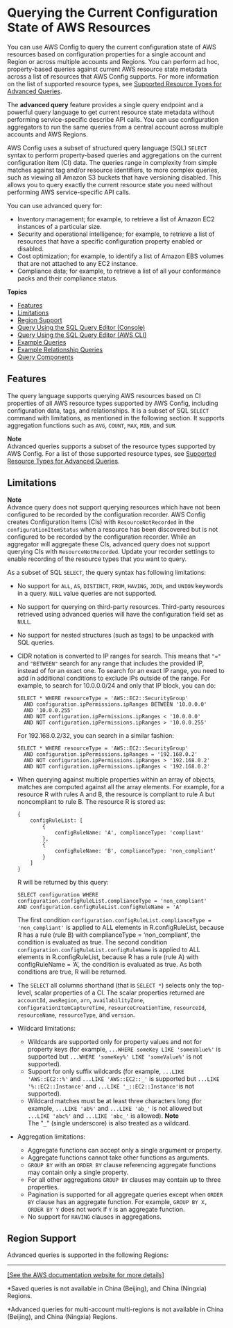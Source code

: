 # Querying the Current Configuration State of AWS Resources<a name="querying-AWS-resources"></a>

You can use AWS Config to query the current configuration state of AWS resources based on configuration properties for a single account and Region or across multiple accounts and Regions\. You can perform ad hoc, property\-based queries against current AWS resource state metadata across a list of resources that AWS Config supports\. For more information on the list of supported resource types, see [Supported Resource Types for Advanced Queries](https://github.com/awslabs/aws-config-resource-schema/tree/master/config/properties/resource-types)\.

The **advanced query** feature provides a single query endpoint and a powerful query language to get current resource state metadata without performing service\-specific describe API calls\. You can use configuration aggregators to run the same queries from a central account across multiple accounts and AWS Regions\. 

AWS Config uses a subset of structured query language \(SQL\) `SELECT` syntax to perform property\-based queries and aggregations on the current configuration item \(CI\) data\. The queries range in complexity from simple matches against tag and/or resource identifiers, to more complex queries, such as viewing all Amazon S3 buckets that have versioning disabled\. This allows you to query exactly the current resource state you need without performing AWS service\-specific API calls\.

You can use advanced query for: 
+ Inventory management; for example, to retrieve a list of Amazon EC2 instances of a particular size\.
+ Security and operational intelligence; for example, to retrieve a list of resources that have a specific configuration property enabled or disabled\.
+ Cost optimization; for example, to identify a list of Amazon EBS volumes that are not attached to any EC2 instance\.
+ Compliance data; for example, to retrieve a list of all your conformance packs and their compliance status\.

**Topics**
+ [Features](#query-features)
+ [Limitations](#query-limitations)
+ [Region Support](#query-regionsupport)
+ [Query Using the SQL Query Editor \(Console\)](query-using-sql-editor-console.md)
+ [Query Using the SQL Query Editor \(AWS CLI\)](query-using-sql-editor-cli.md)
+ [Example Queries](example-query.md)
+ [Example Relationship Queries](examplerelationshipqueries.md)
+ [Query Components](query-components.md)

## Features<a name="query-features"></a>

The query language supports querying AWS resources based on CI properties of all AWS resource types supported by AWS Config, including configuration data, tags, and relationships\. It is a subset of SQL `SELECT` command with limitations, as mentioned in the following section\. It supports aggregation functions such as `AVG`, `COUNT`, `MAX`, `MIN`, and `SUM`\.

**Note**  
Advanced queries supports a subset of the resource types supported by AWS Config\. For a list of those supported resource types, see [Supported Resource Types for Advanced Queries](https://github.com/awslabs/aws-config-resource-schema/tree/master/config/properties/resource-types)\.

## Limitations<a name="query-limitations"></a>

**Note**  
Advance query does not support querying resources which have not been configured to be recorded by the configuration recorder\. AWS Config creates Configuration Items \(CIs\) with `ResourceNotRecorded` in the `configurationItemStatus` when a resource has been discovered but is not configured to be recorded by the configuration recorder\. While an aggregator will aggregate these CIs, advanced query does not support querying CIs with `ResourceNotRecorded`\. Update your recorder settings to enable recording of the resource types that you want to query\.

As a subset of SQL `SELECT`, the query syntax has following limitations:
+ No support for `ALL`, `AS`, `DISTINCT`, `FROM`, `HAVING`, `JOIN`, and `UNION` keywords in a query\. `NULL` value queries are not supported\.
+ No support for querying on third\-party resources\. Third\-party resources retrieved using advanced queries will have the configuration field set as `NULL`\.
+ No support for nested structures \(such as tags\) to be unpacked with SQL queries\.
+ CIDR notation is converted to IP ranges for search\. This means that `"="` and `"BETWEEN"` search for any range that includes the provided IP, instead of for an exact one\. To search for an exact IP range, you need to add in additional conditions to exclude IPs outside of the range\. For example, to search for 10\.0\.0\.0/24 and only that IP block, you can do:

  ```
  SELECT * WHERE resourceType = 'AWS::EC2::SecurityGroup'
    AND configuration.ipPermissions.ipRanges BETWEEN '10.0.0.0'
    AND '10.0.0.255'
    AND NOT configuration.ipPermissions.ipRanges < '10.0.0.0'
    AND NOT configuration.ipPermissions.ipRanges > '10.0.0.255'
  ```

  For 192\.168\.0\.2/32, you can search in a similar fashion:

  ```
  SELECT * WHERE resourceType = 'AWS::EC2::SecurityGroup'
    AND configuration.ipPermissions.ipRanges = '192.168.0.2'
    AND NOT configuration.ipPermissions.ipRanges > '192.168.0.2'
    AND NOT configuration.ipPermissions.ipRanges < '192.168.0.2'
  ```
+ When querying against multiple properties within an array of objects, matches are computed against all the array elements\. For example, for a resource R with rules A and B, the resource is compliant to rule A but noncompliant to rule B\. The resource R is stored as: 

  ```
  { 
      configRuleList: [ 
          {
              configRuleName: 'A', complianceType: 'compliant'
          }, 
          {   
              configRuleName: 'B', complianceType: 'non_compliant'
          } 
      ]
  }
  ```

  R will be returned by this query:

  ```
  SELECT configuration WHERE configuration.configRuleList.complianceType = 'non_compliant' 
  AND configuration.configRuleList.configRuleName = 'A'
  ```

  The first condition `configuration.configRuleList.complianceType = 'non_compliant'` is applied to ALL elements in R\.configRuleList, because R has a rule \(rule B\) with complianceType = ‘non\_compliant’, the condition is evaluated as true\. The second condition `configuration.configRuleList.configRuleName` is applied to ALL elements in R\.configRuleList, because R has a rule \(rule A\) with configRuleName = ‘A’, the condition is evaluated as true\. As both conditions are true, R will be returned\.
+ The `SELECT` all columns shorthand \(that is `SELECT *`\) selects only the top\-level, scalar properties of a CI\. The scalar properties returned are `accountId`, `awsRegion`, `arn`, `availabilityZone`, `configurationItemCaptureTime`, `resourceCreationTime`, `resourceId`, `resourceName`, `resourceType`, and `version`\.
+ Wildcard limitations:
  + Wildcards are supported only for property values and not for property keys \(for example, `...WHERE someKey LIKE 'someValue%'` is supported but `...WHERE 'someKey%' LIKE 'someValue%'` is not supported\)\.
  + Support for only suffix wildcards \(for example, `...LIKE 'AWS::EC2::%'` and `...LIKE 'AWS::EC2::_'` is supported but `...LIKE '%::EC2::Instance'` and `...LIKE '_::EC2::Instance'`is not supported\)\.
  + Wildcard matches must be at least three characters long \(for example, `...LIKE 'ab%'` and `...LIKE 'ab_'` is not allowed but `...LIKE 'abc%'` and `...LIKE 'abc_'` is allowed\)\. 
**Note**  
The "`_`" \(single underscore\) is also treated as a wildcard\.
+ Aggregation limitations:
  + Aggregate functions can accept only a single argument or property\.
  + Aggregate functions cannot take other functions as arguments\.
  + `GROUP BY` with an `ORDER BY` clause referencing aggregate functions may contain only a single property\.
  + For all other aggregations `GROUP BY` clauses may contain up to three properties\.
  + Pagination is supported for all aggregate queries except when `ORDER BY` clause has an aggregate function\. For example, `GROUP BY X, ORDER BY Y` does not work if `Y` is an aggregate function\.
  + No support for `HAVING` clauses in aggregations\.

## Region Support<a name="query-regionsupport"></a>

Advanced queries is supported in the following Regions:


****  
[\[See the AWS documentation website for more details\]](http://docs.aws.amazon.com/config/latest/developerguide/querying-AWS-resources.html)

\*Saved queries is not available in China \(Beijing\), and China \(Ningxia\) Regions\.

\*Advanced queries for multi\-account multi\-regions is not available in China \(Beijing\), and China \(Ningxia\) Regions\.